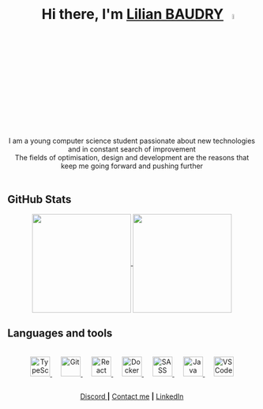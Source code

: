 <br />
<h1 align="center">
  &emsp; Hi there, I'm
  <a href="https://Irophin.github.io/CV-Web/">Lilian BAUDRY</a>
  <img
    src="https://camo.githubusercontent.com/e8e7b06ecf583bc040eb60e44eb5b8e0ecc5421320a92929ce21522dbc34c891/68747470733a2f2f6d656469612e67697068792e636f6d2f6d656469612f6876524a434c467a6361737252346961377a2f67697068792e676966"
    width="5%"
  />
</h1>

<p align="center">
  <br />
  <br />
  I am a young computer science student passionate about new technologies and in
  constant search of improvement<br />
  The fields of optimisation, design and development are the reasons that keep
  me going forward and pushing further
  <br />
  <br />
</p>

## GitHub Stats

<div align="center">
  <a href="https://github.com/Irophin">
    <picture>
      <source
        srcset="https://github-readme-stats.vercel.app/api/top-langs?username=irophin&layout=compact&langs_count=8&card_width=320&hide=html,css,twig&hide_border=true&custom_title=Used%20Languages&theme=github_dark&border_radius=15"
        media="(prefers-color-scheme: dark)"
      />
      <source
        srcset="https://github-readme-stats.vercel.app/api/top-langs?username=irophin&layout=compact&langs_count=8&card_width=320&hide=html,css,twig&hide_border=true&custom_title=Used%20Languages&border_radius=15"
        media="(prefers-color-scheme: light), (prefers-color-scheme: no-preference)"
      />
      <img
        height="200"
        align="center"
        src="https://github-readme-stats.vercel.app/api/top-langs?username=irophin&layout=compact&langs_count=8&card_width=320&hide=html,css,twig&hide_border=true&custom_title=Used%20Languages&theme=github_dark&border_radius=15"
      />
    </picture>
  </a>
  <a href="https://github.com/Irophin">
    <picture>
      <source
        srcset="https://github-readme-stats.vercel.app/api?username=irophin&show_icons=true&custom_title=GitHub%20Stats&hide=prs&include_all_commits=true&hide_border=true&theme=github_dark&border_radius=15"
        media="(prefers-color-scheme: dark)"
      />
      <source
        srcset="https://github-readme-stats.vercel.app/api?username=irophin&show_icons=true&custom_title=GitHub%20Stats&hide=prs&include_all_commits=true&hide_border=true&border_radius=15"
        media="(prefers-color-scheme: light), (prefers-color-scheme: no-preference)"
      />
      <img
        height="200"
        align="center"
        src="https://github-readme-stats.vercel.app/api?username=irophin&show_icons=true&custom_title=GitHub%20Stats&hide=prs&include_all_commits=true&hide_border=true&theme=github_dark&border_radius=15"
      />
    </picture>
  </a>
</div>

## Languages and tools

<br />
<div align="center">
  <a href="https://en.wikipedia.org/wiki/TypeScript">
    <img
      height="40"
      alt="TypeScript"
      src="https://upload.wikimedia.org/wikipedia/commons/f/f5/Typescript.svg"
    />
  </a>
  &emsp;
  <a href="https://fr.wikipedia.org/wiki/Git">
    <img
      height="40"
      alt="Git"
      src="https://upload.wikimedia.org/wikipedia/commons/thumb/3/3f/Git_icon.svg/1920px-Git_icon.svg.png"
    />
  </a>
  &emsp;
  <a href="https://en.wikipedia.org/wiki/React_(software)">
    <img
      height="40"
      alt="React"
      src="https://upload.wikimedia.org/wikipedia/commons/a/a7/React-icon.svg"
    />
  </a>
  &emsp;
  <a href="https://en.wikipedia.org/wiki/Docker_(software)">
    <img
      height="40"
      alt="Docker"
      src="https://www.svgrepo.com/show/331370/docker.svg"
    />
  </a>
  &emsp;
  <a href="https://en.wikipedia.org/wiki/Sass_(style_sheet_language)">
    <img
      height="40"
      alt="SASS"
      src="https://upload.wikimedia.org/wikipedia/commons/9/96/Sass_Logo_Color.svg"
    />
  </a>
  &emsp;
  <a href="https://en.wikipedia.org/wiki/Java_(software_platform)">
    <img
      height="40"
      alt="Java"
      src="https://cdn.freebiesupply.com/logos/large/2x/java-14-logo-svg-vector.svg"
    />
  </a>
  &emsp;
  <a href="https://fr.wikipedia.org/wiki/Visual_Studio_Code">
    <img
      height="40"
      alt="VS Code"
      src="https://cdn.jsdelivr.net/gh/devicons/devicon/icons/vscode/vscode-original.svg"
    />
  </a>
</div>

##

<div align="center">
  <a href="https://discord.com/users/931924110236327956/">Discord </a>
  <strong>|</strong> <a href="mailto:lilian.baudry21@gmail.com">Contact me</a>
  <strong>|</strong>
  <a href="https://www.linkedin.com/in/lilian-baudry/">LinkedIn</a>
</div>
